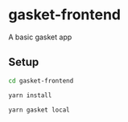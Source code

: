 # gasket-frontend

A basic gasket app

## Setup

```bash
cd gasket-frontend

yarn install

yarn gasket local
```
